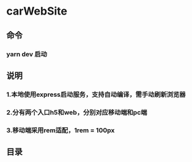 # carWebSite

## 命令
### yarn dev 启动

## 说明
### 1.本地使用express启动服务，支持自动编译，需手动刷新浏览器
### 2.分有两个入口h5和web，分别对应移动端和pc端
### 3.移动端采用rem适配，1rem = 100px

## 目录